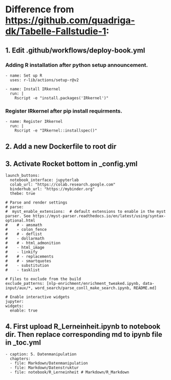 # Difference from https://github.com/quadriga-dk/Tabelle-Fallstudie-1:

## 1. Edit .github/workflows/deploy-book.yml

###    Adding R installation after python setup announcement.

    - name: Set up R 
      uses: r-lib/actions/setup-r@v2
        
    - name: Install IRkernel
      run: |
        Rscript -e "install.packages('IRkernel')"

###    Register IRkernel after pip install requirments.

    - name: Register IRkernel
      run: |
        Rscript -e "IRkernel::installspec()"


## 2. Add a new Dockerfile to root dir

## 3. Activate Rocket bottom in _config.yml

    launch_buttons:
      notebook_interface: jupyterlab
      colab_url: "https://colab.research.google.com"
      binderhub_url: "https://mybinder.org"
      thebe: true
    
    # Parse and render settings
    # parse:
    #  myst_enable_extensions:  # default extensions to enable in the myst parser. See https://myst-parser.readthedocs.io/en/latest/using/syntax-optional.html
    #    # - amsmath
    #    - colon_fence
    #    # - deflist
    #    - dollarmath
    #    # - html_admonition
    #    - html_image
    #    - linkify
    #    # - replacements
    #    # - smartquotes
    #    - substitution
    #    - tasklist
    
    # Files to exclude from the build
    exclude_patterns: [nlp-enrichment/enrichment_tweaked.ipynb, data-input/aux/*, word_search/parse_conll_make_search.ipynb, README.md]
    
    # Enable interactive widgets
    jupyter:
    widgets:
      enable: true


## 4. First upload R_Lerneinheit.ipynb to notebook dir. Then replace corresponding md to ipynb file in _toc.yml

    - caption: 5. Datenmanipulation
      chapters:
      - file: Markdown/Datenmanipulation
      - file: Markdown/Datenstruktur
      - file: notebook/R_Lerneinheit # Markdown/R_Markdown


    

